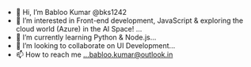 - 👋 Hi, I’m Babloo Kumar @bks1242
- 👀 I’m interested in Front-end development, JavaScript & exploring the cloud world (Azure) in the AI Space! ...
- 🌱 I’m currently learning Python & Node.js...
- 💞️ I’m looking to collaborate on UI Development...
- 📫 How to reach me ...babloo.kumar@outlook.in

<!---
bks1242/bks1242 is a ✨ special ✨ repository because its `README.md` (this file) appears on your GitHub profile.
You can click the Preview link to take a look at your changes.
--->
